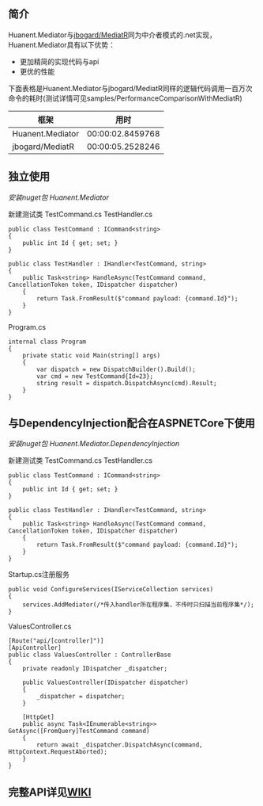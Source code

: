 ## 简介

Huanent.Mediator与[jbogard/MediatR](https://github.com/jbogard/MediatR)同为中介者模式的.net实现，Huanent.Mediator具有以下优势：

* 更加精简的实现代码与api
* 更优的性能

下面表格是Huanent.Mediator与jbogard/MediatR同样的逻辑代码调用一百万次命令的耗时(测试详情可见samples/PerformanceComparisonWithMediatR)

|框架              |用时             |
|------------------|----------------|
| Huanent.Mediator| 00:00:02.8459768|
|jbogard/MediatR   |00:00:05.2528246|

## 独立使用
_安装nuget包 Huanent.Mediator_

新建测试类 TestCommand.cs TestHandler.cs

```
public class TestCommand : ICommand<string>
{
    public int Id { get; set; }
}
```
```
public class TestHandler : IHandler<TestCommand, string>
{
    public Task<string> HandleAsync(TestCommand command, CancellationToken token, IDispatcher dispatcher)
    {
        return Task.FromResult($"command payload: {command.Id}");
    }
}
```
Program.cs
```
internal class Program
{
    private static void Main(string[] args)
    {
        var dispatch = new DispatchBuilder().Build();
        var cmd = new TestCommand{Id=23};
        string result = dispatch.DispatchAsync(cmd).Result;
    }
}

```

## 与DependencyInjection配合在ASPNETCore下使用
_安装nuget包 Huanent.Mediator.DependencyInjection_

新建测试类 TestCommand.cs TestHandler.cs

```
public class TestCommand : ICommand<string>
{
    public int Id { get; set; }
}
```
```
public class TestHandler : IHandler<TestCommand, string>
{
    public Task<string> HandleAsync(TestCommand command, CancellationToken token, IDispatcher dispatcher)
    {
        return Task.FromResult($"command payload: {command.Id}");
    }
}
```
Startup.cs注册服务
```
public void ConfigureServices(IServiceCollection services)
{
    services.AddMediator(/*传入handler所在程序集，不传时只扫描当前程序集*/);
}

```
ValuesController.cs
```
[Route("api/[controller]")]
[ApiController]
public class ValuesController : ControllerBase
{
    private readonly IDispatcher _dispatcher;

    public ValuesController(IDispatcher dispatcher)
    {
        _dispatcher = dispatcher;
    }

    [HttpGet]
    public async Task<IEnumerable<string>> GetAsync([FromQuery]TestCommand command)
    {
        return await _dispatcher.DispatchAsync(command, HttpContext.RequestAborted);
    }
}

```

## 完整API详见[WIKI]()
